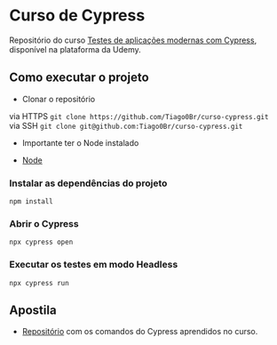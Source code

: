 # Curso de Cypress

Repositório do curso [Testes de aplicações modernas com Cypress](https://www.udemy.com/course/testes-cypress/), disponível na plataforma da Udemy.

## Como executar o projeto

- Clonar o repositório

via HTTPS
`git clone https://github.com/Tiago0Br/curso-cypress.git`  
via SSH
`git clone git@github.com:Tiago0Br/curso-cypress.git`

- Importante ter o Node instalado

- [Node](https://nodejs.org/pt-br/)

### Instalar as dependências do projeto

`npm install`

### Abrir o Cypress

`npx cypress open`

### Executar os testes em modo Headless

`npx cypress run`

## Apostila
- [Repositório](https://github.com/Tiago0Br/apostila-curso-cypress) com os comandos do Cypress aprendidos no curso.
